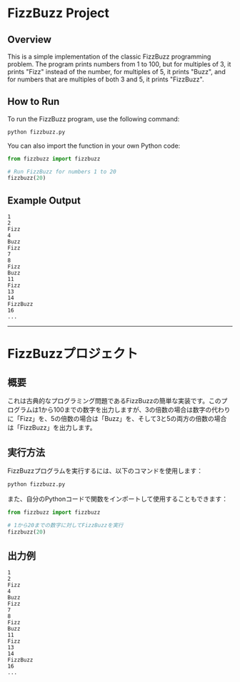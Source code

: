 # FizzBuzz Project

## Overview
This is a simple implementation of the classic FizzBuzz programming problem. The program prints numbers from 1 to 100, but for multiples of 3, it prints "Fizz" instead of the number, for multiples of 5, it prints "Buzz", and for numbers that are multiples of both 3 and 5, it prints "FizzBuzz".

## How to Run
To run the FizzBuzz program, use the following command:

```bash
python fizzbuzz.py
```

You can also import the function in your own Python code:

```python
from fizzbuzz import fizzbuzz

# Run FizzBuzz for numbers 1 to 20
fizzbuzz(20)
```

## Example Output
```
1
2
Fizz
4
Buzz
Fizz
7
8
Fizz
Buzz
11
Fizz
13
14
FizzBuzz
16
...
```

---

# FizzBuzzプロジェクト

## 概要
これは古典的なプログラミング問題であるFizzBuzzの簡単な実装です。このプログラムは1から100までの数字を出力しますが、3の倍数の場合は数字の代わりに「Fizz」を、5の倍数の場合は「Buzz」を、そして3と5の両方の倍数の場合は「FizzBuzz」を出力します。

## 実行方法
FizzBuzzプログラムを実行するには、以下のコマンドを使用します：

```bash
python fizzbuzz.py
```

また、自分のPythonコードで関数をインポートして使用することもできます：

```python
from fizzbuzz import fizzbuzz

# 1から20までの数字に対してFizzBuzzを実行
fizzbuzz(20)
```

## 出力例
```
1
2
Fizz
4
Buzz
Fizz
7
8
Fizz
Buzz
11
Fizz
13
14
FizzBuzz
16
...
```
